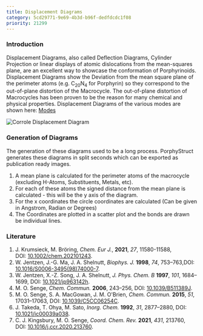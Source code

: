 ```yaml
---
title: Displacement Diagrams
category: 5cd29771-9e69-4b3d-b96f-dedfdcdc1f08
priority: 21299
---
```

### Introduction

Displacement Diagrams, also called Deflection Diagrams, Cylinder Projection or linear displays of atomic dislocations from the mean-squares plane, are an excellent way to showcase the conformation of Porphyrinoids. Displacement Diagrams show the Deviation from the mean square plane of the perimeter atoms (e.g. C<sub>20</sub>N<sub>4</sub> for Porphyrin) so they correspond to the out-of-plane distortion of the Macrocycle. The out-of-plane distortion of Macrocycles has been proven to be the reason for many chemical and physical properties. Displacement Diagrams of the various modes are shown here: [Modes](/docs/modes)

![Corrole Displacement Diagram](/uploads/295698_graph.svg)

### Generation of Diagrams

The generation of these diagrams used to be a long process. PorphyStruct generates these diagrams in split seconds which can be exported as publication ready images.

1. A mean plane is calculated for the perimeter atoms of the macrocycle (excluding H-Atoms, Substituents, Metals, etc).
2. For each of these atoms the signed distance from the mean plane is calculated - this will be the y axis of the diagram.
3. For the x coordinates the circle coordinates are calculated (Can be given in Angstrom, Radian or Degrees)
4. The Coordinates are plotted in a scatter plot and the bonds are drawn be individual lines.

### Literature

1.  J. Krumsieck, M. Bröring, *Chem. Eur J.*, **2021**, *27*, 11580-11588, DOI: [10.1002/chem.202101243](https://doi.org/10.1002/chem.202101243).
2.  W. Jentzen, J.-G. Ma, J. A. Shelnutt, *Biophys. J.* **1998**, *74*, 753–763,DOI: [10.1016/S0006-3495(98)74000-7](https://doi.org/10.1016/S0006-3495(98)74000-7).
3. W. Jentzen, X.-Z. Song, J. A. Shelnutt, *J. Phys. Chem. B* **1997**, *101*, 1684–1699, DOI: [10.1021/jp963142h](https://doi.org/10.1021/jp963142h).
4. M. O. Senge, *Chem. Commun.* **2006**, 243–256, DOI: [10.1039/B511389J](https://doi.org/10.1039/B511389J "Link to landing page via DOI").
5. M. O. Senge, S. A. MacGowan, J. M. O'Brien, *Chem. Commun.* **2015**, *51*, 17031–17063, DOI: [10.1039/C5CC06254C](https://doi.org/10.1039/C5CC06254C "Link to landing page via DOI").
6. J. Takeda, T. Ohya, M. Sato, *Inorg. Chem.* **1992**, *31*, 2877–2880, DOI: [10.1021/ic00039a038](https://doi.org/10.1021/ic00039a038).
7. C. J. Kingsbury, M. O. Senge, *Coord. Chem. Rev.* **2021**, *431*, 213760, DOI: [10.1016/j.ccr.2020.213760](https://doi.org/10.1016/j.ccr.2020.213760).